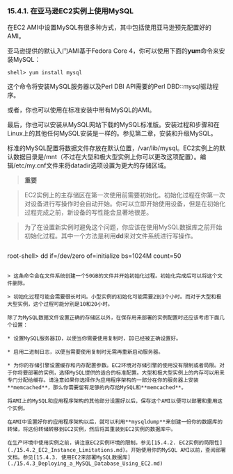 ### 15.4.1. 在亚马逊EC2实例上使用MySQL

在EC2 AMI中设置MySQL有很多种方式，其中包括使用亚马逊预先配置好的AMI。

亚马逊提供的默认入门AMI基于Fedora Core 4，你可以使用下面的**yum**命令来安装MySQL：

```
shell> yum install mysql
```

这个命令将安装MySQL服务器以及Perl DBI API需要的Perl DBD::mysql驱动程序。

或者，你也可以使用在标准安装中带有MySQL的AMI。

最后，你也可以安装从MySQL网站下载的MySQL标准版。安装过程和步骤和在Linux上的其他任何MySQL安装是一样的。参见第二章，安装和升级MySQL。

标准的MySQL配置将数据文件存放在默认位置，/var/lib/mysql。EC2实例上的默认数据目录是/mnt（不过在大型和极大型实例上你可以更改这项配置）。编辑/etc/my.cnf文件来将datadir选项设置为更大的存储区域。

> **重要**

> EC2实例上的主存储区在第一次使用前需要初始化。初始化过程在你第一次对设备进行写操作时会自动开始。你可以立即开始使用设备，但是在初始化过程完成之前，新设备的写性能会显著地很差。

> 为了在设置新实例时避免这个问题，你应该在使用MySQL数据库之前开始初始化过程。其中一个方法是利用**dd**来对文件系统进行写操作。

> ```
  root-shell> dd if=/dev/zero of=initialize bs=1024M count=50
  ```

> 这条命令会在文件系统创建一个50GB的文件并开始初始化过程。初始化完成后可以将这个文件删除。

> 初始化过程可能会需要很长时间。小型实例的初始化可能需要2到3个小时。而对于大型和极大型实例，这个过程可能分别是10和20小时。

除了为MySQL数据文件设置正确的存储区以外，在保存用来部署的实例配置时还应该考虑下面几个设置：

* 设置MySQL服务器ID，以便当你需要使用复制时，ID已经被正确设置好。

* 启用二进制日志，以便当需要使用复制时无需再重新启动服务器。

* 为你的存储引擎设置缓存和内存配置参数。EC2环境对存储引擎的使用没有限制或者局限。对于你将要部署的实例，选择MySQL提供的适合的标准配置。大型和极大型实例上的内存可以用来专门分配给缓存。请注意如果你选择作为应用程序架构的一部分在你的服务器上安装**memcached**，那么你需要留有足够的内存给MySQL和**memcached**。

将AMI上的MySQL和应用程序架构的其他部分设置好以后，保存这个AMI以便可以部署和重用这个实例。

在AMI中设置好你的应用程序架构以后，就可以利用**mysqldump**来创建一份你的数据库的转储，将这份转储转移到EC2实例，然后将其重装到EC2实例的数据库中。

在生产环境中使用实例之前，请注意EC2实例环境的限制。参见[15.4.2. EC2实例的局限性](./15.4.2_EC2_Instance_Limitations.md)。开始使用你的MySQL AMI以前，查阅部署文档。参见[15.4.3. 使用EC2来部署MySQL数据库](./15.4.3_Deploying_a_MySQL_Database_Using_EC2.md)